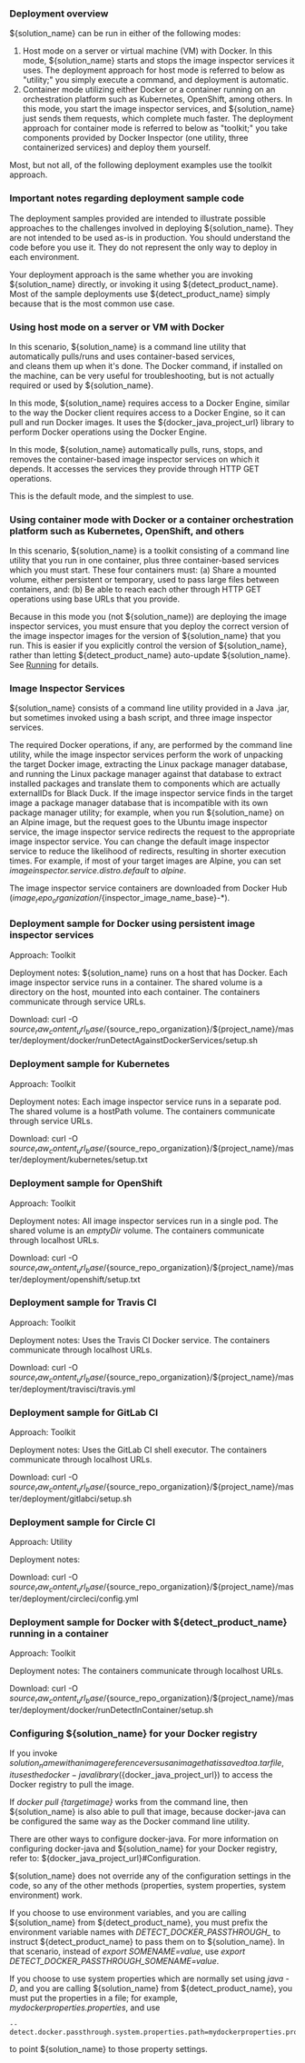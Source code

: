 ### Deployment overview

${solution_name} can be run in either of the following modes:

1. Host mode on a server or virtual machine (VM) with Docker. In this mode, ${solution_name} starts and stops the image inspector services it uses. The deployment approach for host mode is referred to below as "utility;" you simply execute a command, and deployment is automatic.
2. Container mode utilizing either Docker or a container running on an orchestration platform such as Kubernetes, OpenShift, among others. In this mode, you start the image inspector services, and ${solution_name} just sends them requests, which complete much faster. The deployment approach for container mode is referred to below as "toolkit;" you take components provided by Docker Inspector (one utility, three containerized services) and deploy them yourself.

Most, but not all, of the following deployment examples use the toolkit approach.

### Important notes regarding deployment sample code

The deployment samples provided are intended to illustrate possible approaches to the challenges
involved in deploying ${solution_name}. They are not intended to be used as-is in production.
You should understand the code before you use it. They do not represent the only way to deploy in each environment.

Your deployment approach is the same whether you are invoking ${solution_name} directly, or invoking it using ${detect_product_name}.
Most of the sample deployments use ${detect_product_name} simply because that is the most common use case.

### Using host mode on a server or VM with Docker

In this scenario, ${solution_name} is a command line utility that automatically pulls/runs and uses container-based services,  
and cleans them up when it's done. The Docker command, if installed on the machine, can be very useful for troubleshooting, but is not actually
required or used by ${solution_name}.

In this mode, ${solution_name} requires access to a Docker Engine, similar to the way the Docker client requires
access to a Docker Engine, so it can pull and run Docker images. It uses the ${docker_java_project_url}
library to perform Docker operations using the Docker Engine.

In this mode, ${solution_name} automatically pulls, runs, stops, and removes the container-based image inspector services
on which it depends. It accesses the services they provide through HTTP GET operations.

This is the default mode, and the simplest to use.

### Using container mode with Docker or a container orchestration platform such as Kubernetes, OpenShift, and others

In this scenario, ${solution_name} is a toolkit consisting of a command line utility that you run in one container, plus
three container-based services which you must start. These four containers must:
(a) Share a mounted volume, either persistent or temporary, used to pass large files between containers, and:
(b) Be able to reach each other through HTTP GET operations using base URLs that you provide.

Because in this mode you (not ${solution_name}) are deploying the image inspector services,
you must ensure that you deploy the correct version of the image inspector images for the
version of ${solution_name} that you run. This is easier if you explicitly control the version of
${solution_name}, rather than letting ${detect_product_name} auto-update ${solution_name}.
See [Running](running.md) for details.
 
### Image Inspector Services

${solution_name} consists of a command line utility provided in a Java .jar, but sometimes invoked using a bash script,
and three image inspector services.

The required Docker operations, if any, are performed by the command line utility, while the image inspector services
perform the work of unpacking the target Docker image, extracting the Linux package manager database,
and running the Linux package manager against that database to extract installed packages
and translate them to components which are actually externalIDs for Black Duck. If the image inspector service
finds in the target image a package manager database that is incompatible with its own package manager utility; for example, 
when you run ${solution_name} on an Alpine image, but the request goes to the
Ubuntu image inspector service, the image inspector service redirects the request to the appropriate
image inspector service. You can change the default image inspector service to reduce the likelihood
of redirects, resulting in shorter execution times. For example, if most of your target images are Alpine,
you can set *imageinspector.service.distro.default* to *alpine*.

The image inspector service containers are downloaded from Docker Hub (${image_repo_organization}/${inspector_image_name_base}-*).

### Deployment sample for Docker using persistent image inspector services

Approach: Toolkit

Deployment notes: 
${solution_name} runs on a host that has Docker.
Each image inspector service runs in a container.
The shared volume is a directory on the host, mounted into each container.
The containers communicate through service URLs.

Download: curl -O ${source_raw_content_url_base}/${source_repo_organization}/${project_name}/master/deployment/docker/runDetectAgainstDockerServices/setup.sh

### Deployment sample for Kubernetes

Approach: Toolkit

Deployment notes: Each image inspector service runs in a separate pod.
The shared volume is a hostPath volume. The containers communicate through service URLs.

Download: curl -O ${source_raw_content_url_base}/${source_repo_organization}/${project_name}/master/deployment/kubernetes/setup.txt

### Deployment sample for OpenShift

Approach: Toolkit

Deployment notes: All image inspector services run in a single pod. The shared volume is an *emptyDir* volume.
The containers communicate through localhost URLs.

Download: curl -O ${source_raw_content_url_base}/${source_repo_organization}/${project_name}/master/deployment/openshift/setup.txt

### Deployment sample for Travis CI

Approach: Toolkit

Deployment notes: Uses the Travis CI Docker service.
The containers communicate through localhost URLs.

Download: curl -O ${source_raw_content_url_base}/${source_repo_organization}/${project_name}/master/deployment/travisci/travis.yml

### Deployment sample for GitLab CI

Approach: Toolkit

Deployment notes: Uses the GitLab CI shell executor.
The containers communicate through localhost URLs.

Download: curl -O ${source_raw_content_url_base}/${source_repo_organization}/${project_name}/master/deployment/gitlabci/setup.sh

### Deployment sample for Circle CI

Approach: Utility

Deployment notes: 

Download: curl -O ${source_raw_content_url_base}/${source_repo_organization}/${project_name}/master/deployment/circleci/config.yml

### Deployment sample for Docker with ${detect_product_name} running in a container

Approach: Toolkit

Deployment notes: The containers communicate through localhost URLs.

Download: curl -O ${source_raw_content_url_base}/${source_repo_organization}/${project_name}/master/deployment/docker/runDetectInContainer/setup.sh			

### Configuring ${solution_name} for your Docker registry

If you invoke ${solution_name} with an image reference versus an image that is saved to a .tar file,
it uses the docker-java library (${docker_java_project_url}) to access the Docker registry
to pull the image. 

If *docker pull {targetimage}* works from the command line, then ${solution_name} is also able
to pull that image, because docker-java can be configured the same way as the Docker command line utility. 

There are other ways to configure docker-java. For more information on configuring docker-java
and ${solution_name} for your Docker registry, refer to: ${docker_java_project_url}#Configuration.

${solution_name} does not override any of the configuration settings in the code,
so any of the other methods (properties, system properties, system environment) work.

If you choose to use environment variables, and you are calling ${solution_name} from ${detect_product_name},
you must prefix the environment variable names with *DETECT_DOCKER_PASSTHROUGH_* to
instruct ${detect_product_name} to pass them on to ${solution_name}.
In that scenario, instead of *export SOMENAME=value*, use *export DETECT_DOCKER_PASSTHROUGH_SOMENAME=value*.

If you choose to use system properties which are normally set using *java -D*,
and you are calling ${solution_name} from ${detect_product_name}, you must
put the properties in a file; for example, *mydockerproperties.properties*, and use 
```
--detect.docker.passthrough.system.properties.path=mydockerproperties.properties
```
to point ${solution_name} to those property settings.
